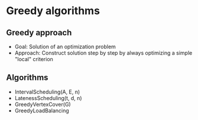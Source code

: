 # Greedy algorithms

## Greedy approach

- Goal: Solution of an optimization problem
- Approach: Construct solution step by step by always optimizing a simple "local" criterion


## Algorithms

- IntervalScheduling(A, E, n)
- LatenessScheduling(t, d, n)
- GreedyVertexCover(G)
- GreedyLoadBalancing
